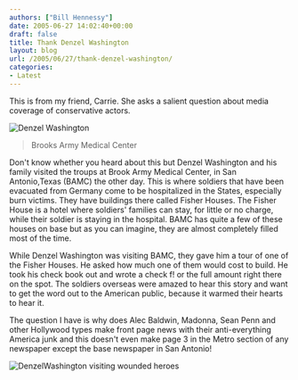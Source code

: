 ```yaml
---
authors: ["Bill Hennessy"]
date: 2005-06-27 14:02:40+00:00
draft: false
title: Thank Denzel Washington
layout: blog
url: /2005/06/27/thank-denzel-washington/
categories:
- Latest
---
```


This is from my friend, Carrie.  She asks a salient question about media coverage of conservative actors.

![Denzel Washington](/wp-content/plugins/denzel2.JPG)




> Brooks Army Medical Center

Don't know whether you heard about this but Denzel Washington and his family visited the troups at Brook Army Medical Center, in San Antonio,Texas (BAMC) the other day. This is where soldiers that have been evacuated from Germany come to be hospitalized in the States, especially burn victims. They have buildings there called Fisher Houses. The Fisher House is a hotel where soldiers' families can stay, for little or no charge, while their soldier is staying in the hospital. BAMC has quite a few of these houses on base but as you can imagine, they are almost completely filled most of the time.

While Denzel Washington was visiting BAMC, they gave him a tour of one of the Fisher Houses. He asked how much one of them would cost to build. He took his check book out and wrote a check f! or the full amount right there on the spot. The soldiers overseas were amazed to hear this story and want to get the word out to the American public, because it warmed their hearts to hear it.

The question I have is why does Alec Baldwin, Madonna, Sean Penn and other Hollywood types make front page news with their anti-everything America junk and this doesn't even make page 3 in the Metro section of any newspaper except the base newspaper in San Antonio!




![DenzelWashington visiting wounded heroes](/wp-content/plugins/denzel1.JPG)


